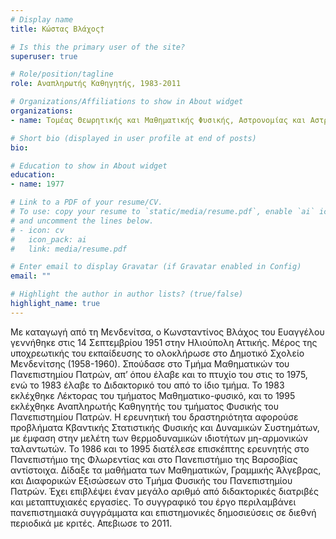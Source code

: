 ```yaml
---
# Display name
title: Κώστας Βλάχος†

# Is this the primary user of the site?
superuser: true

# Role/position/tagline
role: Αναπληρωτής Καθηγητής, 1983-2011

# Organizations/Affiliations to show in About widget
organizations:
- name: Τομέας Θεωρητικής και Μαθηματικής Φυσικής, Αστρονομίας και Αστροφυσικής, Πανεπιστήμιο Πατρών

# Short bio (displayed in user profile at end of posts)
bio:

# Education to show in About widget
education:
- name: 1977

# Link to a PDF of your resume/CV.
# To use: copy your resume to `static/media/resume.pdf`, enable `ai` icons in `params.toml`, 
# and uncomment the lines below.
# - icon: cv
#   icon_pack: ai
#   link: media/resume.pdf

# Enter email to display Gravatar (if Gravatar enabled in Config)
email: ""

# Highlight the author in author lists? (true/false)
highlight_name: true
---
```


Με καταγωγή από τη Μενδενίτσα, ο Κωνσταντίνος Βλάχος του Ευαγγέλου γεννήθηκε στις 14 Σεπτεμβρίου 1951 στην Ηλιούπολη Αττικής. Μέρος της υποχρεωτικής του εκπαίδευσης το ολοκλήρωσε στο Δημοτικό Σχολείο Μενδενίτσης (1958-1960). Σπούδασε στο Τμήμα Μαθηματικών του Πανεπιστημίου Πατρών, απ’ όπου έλαβε και το πτυχίο του στις το 1975, ενώ το 1983 έλαβε το Διδακτορικό του από το ίδιο τμήμα. Το 1983 εκλέχθηκε Λέκτορας του τμήματος Μαθηματικο-φυσικό, και το 1995 εκλέχθηκε Αναπληρωτής Καθηγητής του τμήματος Φυσικής του Πανεπιστημίου Πατρών. Η ερευνητική του δραστηριότητα αφορούσε προβλήματα Κβαντικής Στατιστικής Φυσικής και Δυναμικών Συστημάτων, με έμφαση στην μελέτη των θερμοδυναμικών ιδιοτήτων μη-αρμονικών ταλαντωτών. Το 1986 και το 1995 διατέλεσε επισκέπτης ερευνητής στο Πανεπιστήμιο της Φλωρεντίας και στο Πανεπιστήμιο της Βαρσοβίας αντίστοιχα. Δίδαξε τα μαθήματα των Μαθηματικών, Γραμμικής Άλγεβρας, και Διαφορικών Εξισώσεων στο Τμήμα Φυσικής του Πανεπιστημίου Πατρών. Έχει επιβλέψει έναν μεγάλο αριθμό από διδακτορικές διατριβές και μεταπτυχιακές εργασίες. Το συγγραφικό του έργο περιλαμβάνει  πανεπιστημιακά συγγράμματα και επιστημονικές δημοσιεύσεις σε διεθνή περιοδικά με κριτές. Απεβιωσε το 2011. 


